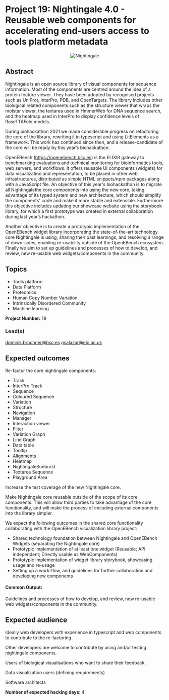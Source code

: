 # Project 19: Nightingale 4.0 - Reusable web components for accelerating end-users access to tools platform metadata


<div style="text-align: center;">
  <img src="https://raw.githubusercontent.com/ebi-webcomponents/nightingale/nightingale-linegraph-track-ts/resources/nightingale_logo_text.svg" alt="Nightingale" />
</div>

## Abstract

Nightingale is an open source library of visual components for sequence information. Most of the components are centred around the idea of a protein feature viewer. They have been adopted by recognised projects such as UniProt, InterPro, PDB, and OpenTargets. 
The library includes other biological related components such as the structure viewer that wraps the molstar viewer, the textarea used in HmmerWeb for DNA sequence search, and the heatmap used in InterPro to display confidence levels of RoseTTAFold models.

During biohackathon 2021 we made considerable progress on refactoring the core of the library, rewriting it in typescript and using LitElements as a framework. This work has continued since then, and a release-candidate of the core will be ready by this year’s biohackathon. 

OpenEBench (https://openebench.bsc.es) is the ELIXIR gateway to benchmarking evaluations and technical monitoring for bioinformatics tools, web servers, and workflows. It offers reusable UI components (widgets) for data visualization and representation, to be placed in other web infrastructures, distributed as simple HTML snippets/npm packages along with a JavaScript file.
An objective of this year's biohackathon is to migrate all Nightingalethe core components into using the new core, taking advantage of its typed system and new architecture, which should simplify the components' code and make it more stable and extensible. Furthermore this objective includes updating our showcase website using the storybook library, for which a first prototype was created in external collaboration during last year’s hackathon.

Another objective is to create a prototypic implementation of the OpenEBench widget library incorporating the state-of-the-art technology core Nightingale is using, sharing their past learnings, and resolving a range of down-sides, enabling re-usability outside of the OpenEBench ecosystem.
Finally we aim to set up guidelines and processes of how to develop, and review, new re-usable web widgets/components in the community.


## Topics

* Tools platform
*  Data Platform
* Proteomics
* Human Copy Number Variation
* Intrinsically Disordered Community
* Machine learning


**Project Number:** 19

### Lead(s)

dominik.bruchner@bsc.es
gsalazar@ebi.ac.uk

## Expected outcomes

Re-factor the core nightingale components:
* Track
* InterPro Track
* Sequence
* Coloured Sequence
* Variation
* Structure
* Navigation
* Manager
* Interaction viewer
* Filter
* Variation Graph
* Line Graph
* Data table
* Tooltip
* Alignments
* Heatmap
* NightingaleSunburst
* Textarea Sequence
* Playground Area

Increase the test coverage of the new Nightingale core.

Make Nightingale core reusable outside of the scope of its core components. This will allow third parties to take advantage of the core functionality, and will make the process of including external components into the library simpler. 

We expect the following outcomes in the shared core functionality collaborating with the OpenEBench visualization library project:
* Shared technology foundation between Nightingale and OpenEBench Widgets (separating the Nightingale core)
* Prototypic implementation of at least one widget (Reusable; API independent; Directly usable as WebComponents)
* Prototypic implementation of widget library storybook, showcasing usage and re-usage
* Setting up a work-flow, and guidelines for further collaboration and developing new components

#### Common Output:
Guidelines and processes of how to develop, and review, new re-usable web widgets/components in the community.


## Expected audience

Ideally web developers with experience in typescript and web components to contribute to the re-factoring. 

Other developers are welcome to contribute by using and/or testing nightingale components.

Users of biological visualisations who want to share their feedback. 

Data visualization users (defining requirements)

Software architects


**Number of expected hacking days**: 4

